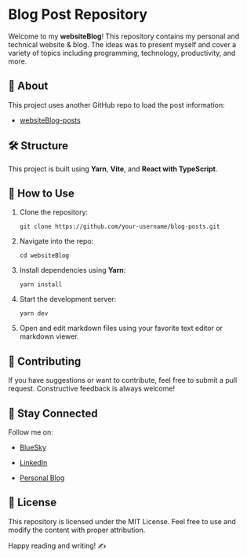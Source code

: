 
# Blog Post Repository

Welcome to my **websiteBlog**! This repository contains my personal and technical website & blog. The ideas was to present myself and cover a variety of topics including programming, technology, productivity, and more.

## 📖 About

This project uses another GitHub repo to load the post information:
-   [websiteBlog-posts](https://github.com/BLouro/websiteBlog-posts)

## 🛠 Structure

This project is built using **Yarn**, **Vite**, and **React with TypeScript**.
    

## 🚀 How to Use

1.  Clone the repository:
    
    ```
    git clone https://github.com/your-username/blog-posts.git
    ```
    
2.  Navigate into the repo:
    
    ```
    cd websiteBlog
    ```
    
3.  Install dependencies using **Yarn**:
    
    ```
    yarn install
    ```
    
4.  Start the development server:
    
    ```
    yarn dev
    ```
    
5.  Open and edit markdown files using your favorite text editor or markdown viewer.
    

## 📝 Contributing

If you have suggestions or want to contribute, feel free to submit a pull request. Constructive feedback is always welcome!

## 📢 Stay Connected

Follow me on:

-   [BlueSky](https://bsky.app/profile/bernardolouro.pt)
    
-   [LinkedIn](www.linkedin.com/in/bernardo-louro-609b13183)
    
-   [Personal Blog](https://bernardolouro.pt)
    

## 📜 License

This repository is licensed under the MIT License. Feel free to use and modify the content with proper attribution.

Happy reading and writing! ✍️
